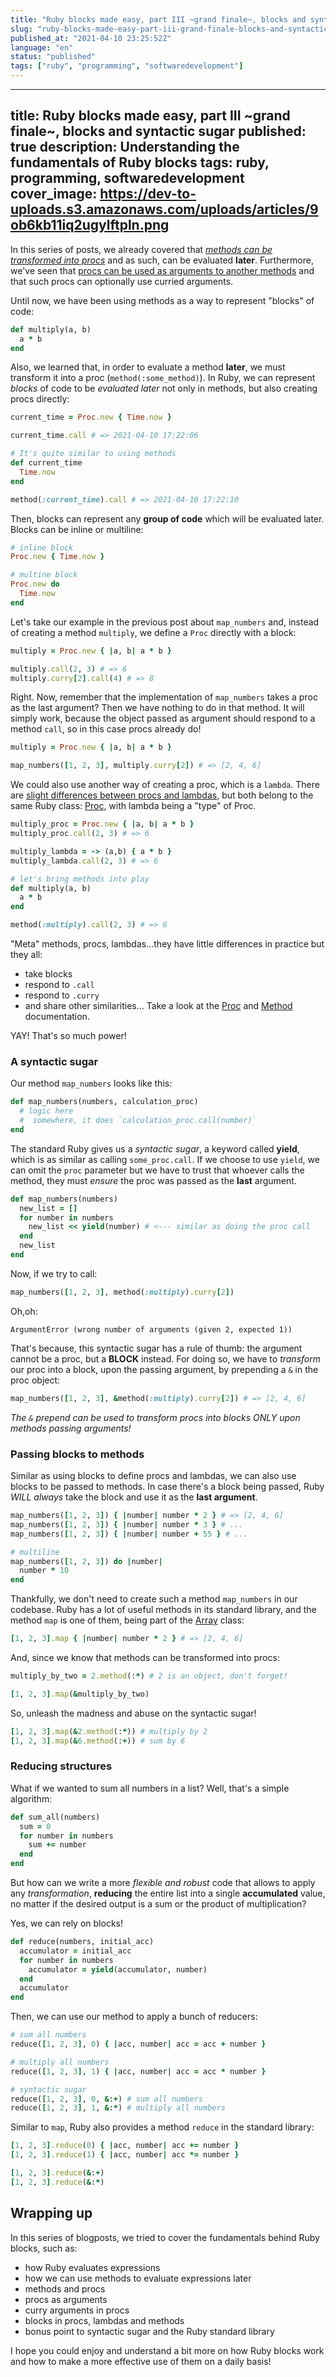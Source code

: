 ```yaml
---
title: "Ruby blocks made easy, part III ~grand finale~, blocks and syntactic sugar"
slug: "ruby-blocks-made-easy-part-iii-grand-finale-blocks-and-syntactic-sugar-4d48"
published_at: "2021-04-10 23:25:52Z"
language: "en"
status: "published"
tags: ["ruby", "programming", "softwaredevelopment"]
---
```


---
title: Ruby blocks made easy, part III ~grand finale~, blocks and syntactic sugar
published: true
description: Understanding the fundamentals of Ruby blocks
tags: ruby, programming, softwaredevelopment
cover_image: https://dev-to-uploads.s3.amazonaws.com/uploads/articles/9ob6kb11iq2ugylftpln.png
---
In this series of posts, we already covered that [_methods can be transformed into procs_](https://leandronsp.com/articles/ruby-blocks-made-easy-part-i-methods-and-procs-ji2) and as such, can be evaluated **later**. Furthermore, we've seen that [procs can be used as arguments to another methods](https://leandronsp.com/articles/ruby-blocks-made-easy-part-ii-curry-and-procs-as-arguments-3c25) and that such procs can optionally use curried arguments. 

Until now, we have been using methods as a way to represent "blocks" of code:
```ruby
def multiply(a, b)
  a * b
end
```
Also, we learned that, in order to evaluate a method **later**, we must transform it into a proc (`method(:some_method)`). In Ruby, we can represent _blocks_ of code to be _evaluated later_ not only in methods, but also creating procs directly:
```ruby
current_time = Proc.new { Time.now }

current_time.call # => 2021-04-10 17:22:06

# It's quite similar to using methods
def current_time
  Time.now
end

method(:current_time).call # => 2021-04-10 17:22:10
```
Then, blocks can represent any **group of code** which will be evaluated later. Blocks can be inline or multiline:
```ruby
# inline block
Proc.new { Time.now }

# multine block
Proc.new do
  Time.now
end
```
Let's take our example in the previous post about `map_numbers` and, instead of creating a method `multiply`, we define a `Proc` directly with a block:
```ruby
multiply = Proc.new { |a, b| a * b } 

multiply.call(2, 3) # => 6
multiply.curry[2].call(4) # => 8
```
Right. Now, remember that the implementation of `map_numbers` takes a proc as the last argument? Then we have nothing to do in that method. It will simply work, because the object passed as argument should respond to a method `call`, so in this case procs already do!
```ruby
multiply = Proc.new { |a, b| a * b } 

map_numbers([1, 2, 3], multiply.curry[2]) # => [2, 4, 6]
```
We could also use another way of creating a proc, which is a `lambda`. There are [slight differences between procs and lambdas](https://www.rubyguides.com/2016/02/ruby-procs-and-lambdas/), but both belong to the same Ruby class: [Proc](https://ruby-doc.org/core-2.6/Proc.html), with lambda being a "type" of Proc.
```ruby
multiply_proc = Proc.new { |a, b| a * b } 
multiply_proc.call(2, 3) # => 6

multiply_lambda = -> (a,b) { a * b } 
multiply_lambda.call(2, 3) # => 6

# let's bring methods into play
def multiply(a, b)
  a * b
end

method(:multiply).call(2, 3) # => 6
```
"Meta" methods, procs, lambdas...they have little differences in practice but they all:
* take blocks
* respond to `.call`
* respond to `.curry`
* and share other similarities...
Take a look at the [Proc](https://ruby-doc.org/core-2.4.0/Proc.html) and [Method](https://ruby-doc.org/core-2.4.0/Method.html) documentation.

YAY! That's so much power!
### A syntactic sugar
Our method `map_numbers` looks like this:
```ruby
def map_numbers(numbers, calculation_proc)
  # logic here
  #  somewhere, it does `calculation_proc.call(number)`
end
```
The standard Ruby gives us a _syntactic sugar_, a keyword called **yield**, which is as similar as calling `some_proc.call`. If we choose to use `yield`, we can omit the `proc` parameter but we have to trust that whoever calls the method, they must _ensure_ the proc was passed as the **last** argument.
```ruby
def map_numbers(numbers)
  new_list = []
  for number in numbers
    new_list << yield(number) # <--- similar as doing the proc call
  end
  new_list
end
```
Now, if we try to call:
```ruby
map_numbers([1, 2, 3], method(:multiply).curry[2])
```
Oh,oh:
```
ArgumentError (wrong number of arguments (given 2, expected 1))
```
That's because, this syntactic sugar has a rule of thumb: the argument cannot be a proc, but a **BLOCK** instead. For doing so, we have to _transform_ our proc into a block, upon the passing argument, by prepending a `&` in the proc object:
```ruby
map_numbers([1, 2, 3], &method(:multiply).curry[2]) # => [2, 4, 6]
```
_The `&` prepend can be used to transform procs into blocks ONLY upon methods passing arguments!_

### Passing blocks to methods
Similar as using blocks to define procs and lambdas, we can also use blocks to be passed to methods. In case there's a block being passed, Ruby _WILL always_ take the block and use it as the **last argument**.
```ruby
map_numbers([1, 2, 3]) { |number| number * 2 } # => [2, 4, 6]
map_numbers([1, 2, 3]) { |number| number * 3 } # ...
map_numbers([1, 2, 3]) { |number| number + 55 } # ...

# multiline
map_numbers([1, 2, 3]) do |number|
  number * 10
end
```
Thankfully, we don't need to create such a method `map_numbers` in our codebase. Ruby has a lot of useful methods in its standard library, and the method `map` is one of them, being part of the [Array](https://ruby-doc.org/core-2.7.0/Array.html) class:
```ruby
[1, 2, 3].map { |number| number * 2 } # => [2, 4, 6]
```
And, since we know that methods can be transformed into procs:
```ruby
multiply_by_two = 2.method(:*) # 2 is an object, don't forget!

[1, 2, 3].map(&multiply_by_two)
```
So, unleash the madness and abuse on the syntactic sugar!
```ruby
[1, 2, 3].map(&2.method(:*)) # multiply by 2
[1, 2, 3].map(&6.method(:+)) # sum by 6
```
### Reducing structures
What if we wanted to sum all numbers in a list? Well, that's a simple algorithm:
```ruby
def sum_all(numbers)
  sum = 0
  for number in numbers
    sum += number
  end
end
```
But how can we write a more *flexible and robust* code that allows to apply any _transformation_, **reducing** the entire list into a single **accumulated** value, no matter if the desired output is a sum or the product of multiplication? 

Yes, we can rely on blocks!
```ruby
def reduce(numbers, initial_acc)
  accumulator = initial_acc
  for number in numbers
    accumulator = yield(accumulator, number)
  end
  accumulator
end
```
Then, we can use our method to apply a bunch of reducers:
```ruby
# sum all numbers
reduce([1, 2, 3], 0) { |acc, number| acc = acc + number }

# multiply all numbers
reduce([1, 2, 3], 1) { |acc, number| acc = acc * number }

# syntactic sugar
reduce([1, 2, 3], 0, &:+) # sum all numbers
reduce([1, 2, 3], 1, &:*) # multiply all numbers
```
Similar to `map`, Ruby also provides a method `reduce` in the standard library:
```ruby
[1, 2, 3].reduce(0) { |acc, number| acc += number }
[1, 2, 3].reduce(1) { |acc, number| acc *= number }

[1, 2, 3].reduce(&:+)
[1, 2, 3].reduce(&:*)
```
## Wrapping up
In this series of blogposts, we tried to cover the fundamentals behind Ruby blocks, such as:
* how Ruby evaluates expressions
* how we can use methods to evaluate expressions later
* methods and procs
* procs as arguments
* curry arguments in procs
* blocks in procs, lambdas and methods
* bonus point to syntactic sugar and the Ruby standard library

I hope you could enjoy and understand a bit more on how Ruby blocks work and how to make a more effective use of them on a daily basis!













